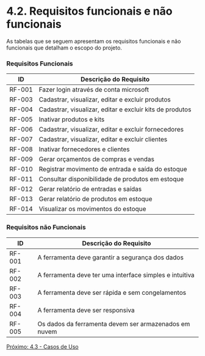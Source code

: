 # 4.2. Requisitos funcionais e não funcionais
As tabelas que se seguem apresentam os requisitos funcionais e não funcionais que detalham o escopo do projeto.

### Requisitos Funcionais
|  ID	|  Descrição do Requisito	|
|  ---  |  ---  |
|  RF-001  |  Fazer login através de conta microsoft  |
|  RF-003  |  Cadastrar, visualizar, editar e excluir produtos  |
|  RF-004  |  Cadastrar, visualizar, editar e excluir kits de produtos  |
|  RF-005  |  Inativar produtos e kits |
|  RF-006  |  Cadastrar, visualizar, editar e excluir fornecedores  |
|  RF-007  |  Cadastrar, visualizar, editar e excluir clientes  |
|  RF-008  |  Inativar fornecedores e clientes  |
|  RF-009  |  Gerar orçamentos de compras e vendas  |
|  RF-010  |  Registrar movimento de entrada e saída do estoque  |
|  RF-011  |  Consultar disponibilidade de produtos em estoque  |
|  RF-012  |  Gerar relatório de entradas e saídas  |
|  RF-013  |  Gerar relatório de produtos em estoque  |
|  RF-014  |  Visualizar os movimentos do estoque  |

### Requisitos não Funcionais
|  ID	|  Descrição do Requisito	|
|  ---  |  ---  |
|  RF-001  |  A ferramenta deve garantir a segurança dos dados  |
|  RF-002  |  A ferramenta deve ter uma interface simples e intuitiva  |
|  RF-003  |  A ferramenta deve ser rápida e sem congelamentos  |
|  RF-004  |  A ferramenta deve ser responsiva  |
|  RF-005  |  Os dados da ferramenta devem ser armazenados em nuvem  |

[Próximo: 4.3 - Casos de Uso](4.3-Casos-de-uso.md)
